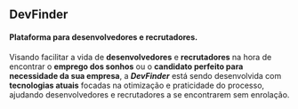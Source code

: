 ## DevFinder
#### Plataforma para desenvolvedores e recrutadores. 

Visando facilitar a vida de **desenvolvedores** e **recrutadores** na hora de encontrar o **emprego dos sonhos** ou o **candidato perfeito para necessidade da sua empresa**, a ***DevFinder*** está sendo desenvolvida com **tecnologias atuais** focadas na otimização e praticidade do processo, ajudando desenvolvedores e recrutadores a se encontrarem sem enrolação.